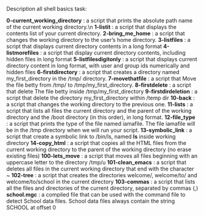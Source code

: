 Description all shell basics task:

**0-current_working_directory** : a script that prints the absolute path name of the current working directory.\n
**1-listit** : a script that displays the contents list of your current directory.
**2-bring_me_home** : a script that changes the working directory to the user’s home directory.
**3-listfiles** : a script that displays current directory contents in a long format
**4-listmorefiles** : a script that display current directory contents, including hidden files in long format
**5-listfilesdigitonly** : a script that displays current directory content in long format, with user and group ids numerically and hidden files
**6-firstdirectory** : a script that creates a directory named my_first_directory in the /tmp/ directory.
**7-movethatfile** : a script that Move the file betty from /tmp/ to /tmp/my_first_directory.
**8-firstdelete** : a script that delete The file betty inside /tmp/my_first_directory
**9-firstdirdeletion** : a script that delete the directory my_first_directory within /temp dir
**10-back** : a script that changes the working directory to the previous one.
**11-lists** : a script that lists all files the current directory and the parent of the working directory and the /boot directory (in this order), in long format.
**12-file_type** : a script that prints the type of the file named iamafile. The file iamafile will be in the /tmp directory when we will run your script.
**13-symbolic_link** :  a script that create a symbolic link to /bin/ls, named __ls__ inside working directory
**14-copy_html** : a script that copies all the HTML files from the current working directory to the parent of the working directory (no erase existing files)
**100-lets_move** : a script that moves all files beginning with an uppercase letter to the directory /tmp/u
**101-clean_emacs** : a script that deletes all files in the current working directory that end with the character ~
**102-tree** : a script that creates the directories welcome/, welcome/to/ and welcome/to/school in the current directory
**103-commas** : a script that lists all the files and directories of the current directory, separated by commas (,)
**school.mgc** :  a compiled file that can be used with the command file to detect School data files. School data files always contain the string SCHOOL at offset 0
